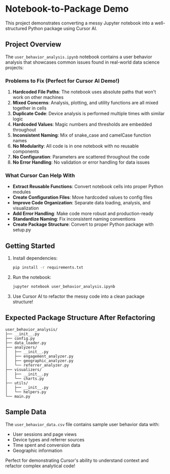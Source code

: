 # Notebook-to-Package Demo

This project demonstrates converting a messy Jupyter notebook into a well-structured Python package using Cursor AI.

## Project Overview

The `user_behavior_analysis.ipynb` notebook contains a user behavior analysis that showcases common issues found in real-world data science projects:

### Problems to Fix (Perfect for Cursor AI Demo!)

1. **Hardcoded File Paths**: The notebook uses absolute paths that won't work on other machines
2. **Mixed Concerns**: Analysis, plotting, and utility functions are all mixed together in cells
3. **Duplicate Code**: Device analysis is performed multiple times with similar logic
4. **Hardcoded Values**: Magic numbers and thresholds are embedded throughout
5. **Inconsistent Naming**: Mix of snake_case and camelCase function names
6. **No Modularity**: All code is in one notebook with no reusable components
7. **No Configuration**: Parameters are scattered throughout the code
8. **No Error Handling**: No validation or error handling for data issues

### What Cursor Can Help With

- **Extract Reusable Functions**: Convert notebook cells into proper Python modules
- **Create Configuration Files**: Move hardcoded values to config files
- **Improve Code Organization**: Separate data loading, analysis, and visualization
- **Add Error Handling**: Make code more robust and production-ready
- **Standardize Naming**: Fix inconsistent naming conventions
- **Create Package Structure**: Convert to proper Python package with setup.py

## Getting Started

1. Install dependencies:
   ```bash
   pip install -r requirements.txt
   ```

2. Run the notebook:
   ```bash
   jupyter notebook user_behavior_analysis.ipynb
   ```

3. Use Cursor AI to refactor the messy code into a clean package structure!

## Expected Package Structure After Refactoring

```
user_behavior_analysis/
├── __init__.py
├── config.py
├── data_loader.py
├── analyzers/
│   ├── __init__.py
│   ├── engagement_analyzer.py
│   ├── geographic_analyzer.py
│   └── referrer_analyzer.py
├── visualizers/
│   ├── __init__.py
│   └── charts.py
├── utils/
│   ├── __init__.py
│   └── helpers.py
└── main.py
```

## Sample Data

The `user_behavior_data.csv` file contains sample user behavior data with:
- User sessions and page views
- Device types and referrer sources
- Time spent and conversion data
- Geographic information

Perfect for demonstrating Cursor's ability to understand context and refactor complex analytical code! 